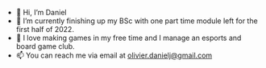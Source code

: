 - 👋 Hi, I’m Daniel
- 🌱 I’m currently finishing up my BSc with one part time module left for the first half of 2022.
- 💞️ I love making games in my free time and I manage an esports and board game club.
- 📫 You can reach me via email at olivier.danielj@gmail.com

<!---
Okkert/Okkert is a ✨ special ✨ repository because its `README.md` (this file) appears on your GitHub profile.
You can click the Preview link to take a look at your changes.
--->
